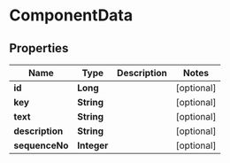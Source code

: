 # ComponentData

## Properties
Name | Type | Description | Notes
------------ | ------------- | ------------- | -------------
**id** | **Long** |  |  [optional]
**key** | **String** |  |  [optional]
**text** | **String** |  |  [optional]
**description** | **String** |  |  [optional]
**sequenceNo** | **Integer** |  |  [optional]
